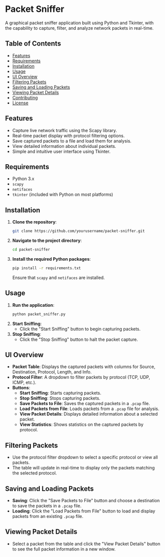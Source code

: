 # Packet Sniffer

A graphical packet sniffer application built using Python and Tkinter, with the capability to capture, filter, and analyze network packets in real-time.

## Table of Contents

- [Features](#features)
- [Requirements](#requirements)
- [Installation](#installation)
- [Usage](#usage)
- [UI Overview](#ui-overview)
- [Filtering Packets](#filtering-packets)
- [Saving and Loading Packets](#saving-and-loading-packets)
- [Viewing Packet Details](#viewing-packet-details)
- [Contributing](#contributing)
- [License](#license)

## Features

- Capture live network traffic using the Scapy library.
- Real-time packet display with protocol filtering options.
- Save captured packets to a file and load them for analysis.
- View detailed information about individual packets.
- Simple and intuitive user interface using Tkinter.

## Requirements

- Python 3.x
- `scapy`
- `netifaces`
- `tkinter` (included with Python on most platforms)

## Installation

1. **Clone the repository**:
    ```bash
    git clone https://github.com/yourusername/packet-sniffer.git
    ```
2. **Navigate to the project directory**:
    ```bash
    cd packet-sniffer
    ```
3. **Install the required Python packages**:
    ```bash
    pip install -r requirements.txt
    ```
   Ensure that `scapy` and `netifaces` are installed.

## Usage

1. **Run the application**:
    ```bash
    python packet_sniffer.py
    ```
2. **Start Sniffing**:
   - Click the "Start Sniffing" button to begin capturing packets.
3. **Stop Sniffing**:
   - Click the "Stop Sniffing" button to halt the packet capture.

## UI Overview

- **Packet Table**: Displays the captured packets with columns for Source, Destination, Protocol, Length, and Info.
- **Protocol Filter**: A dropdown to filter packets by protocol (TCP, UDP, ICMP, etc.).
- **Buttons**:
  - **Start Sniffing**: Starts capturing packets.
  - **Stop Sniffing**: Stops capturing packets.
  - **Save Packets to File**: Saves the captured packets in a `.pcap` file.
  - **Load Packets from File**: Loads packets from a `.pcap` file for analysis.
  - **View Packet Details**: Displays detailed information about a selected packet.
  - **View Statistics**: Shows statistics on the captured packets by protocol.

## Filtering Packets

- Use the protocol filter dropdown to select a specific protocol or view all packets.
- The table will update in real-time to display only the packets matching the selected protocol.

## Saving and Loading Packets

- **Saving**: Click the "Save Packets to File" button and choose a destination to save the packets in a `.pcap` file.
- **Loading**: Click the "Load Packets from File" button to load and display packets from an existing `.pcap` file.

## Viewing Packet Details

- Select a packet from the table and click the "View Packet Details" button to see the full packet information in a new window.
